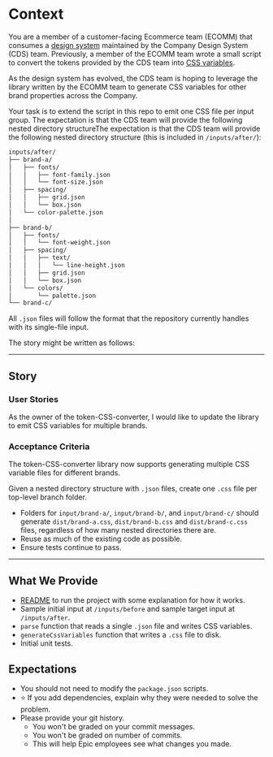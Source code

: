 # Context

You are a member of a customer-facing Ecommerce team (ECOMM) that consumes a [design system](https://www.invisionapp.com/inside-design/guide-to-design-systems/) maintained by the Company Design System (CDS) team. Previously, a member of the ECOMM team wrote a small script to convert the tokens provided by the CDS team into [CSS variables](https://developer.mozilla.org/en-US/docs/Web/CSS/Using_CSS_custom_properties).

As the design system has evolved, the CDS team is hoping to leverage the library written by the ECOMM team to generate CSS variables for other brand properties across the Company.

Your task is to extend the script in this repo to emit one CSS file per input group. The expectation is that the CDS team will provide the following nested directory structureThe expectation is that the CDS team will provide the following nested directory structure (this is included in `/inputs/after/`):

```sh
inputs/after/
├── brand-a/
│   ├── fonts/
│   │   ├── font-family.json
│   │   └── font-size.json
│   ├── spacing/
│   │   ├── grid.json
│   │   └── box.json
│   └── color-palette.json
│
├── brand-b/
│   ├── fonts/
│   │   └── font-weight.json
│   ├── spacing/
│   │   ├── text/
│   │   │   └── line-height.json
│   │   ├── grid.json
│   │   └── box.json
│   └── colors/
│       └── palette.json
└── brand-c/
```

All `.json` files will follow the format that the repository currently handles with its single-file input.

The story might be written as follows:

---

## Story

### User Stories

As the owner of the token-CSS-converter, I would like to update the library to emit CSS variables for multiple brands.

### Acceptance Criteria

The token-CSS-converter library now supports generating multiple CSS variable files for different brands.

Given a nested directory structure with `.json` files, create one `.css` file per top-level branch folder.

- Folders for `input/brand-a/`, `input/brand-b/`, and `input/brand-c/` should generate `dist/brand-a.css`, `dist/brand-b.css` and `dist/brand-c.css` files, regardless of how many nested directories there are.
- Reuse as much of the existing code as possible.
- Ensure tests continue to pass.

---

## What We Provide

- [README](./README.md) to run the project with some explanation for how it works.
- Sample initial input at `/inputs/before` and sample target input at `/inputs/after`.
- `parse` function that reads a single `.json` file and writes CSS variables.
- `generateCssVariables` function that writes a `.css` file to disk.
- Initial unit tests.

## Expectations

- You should not need to modify the `package.json` scripts.
- :star: If you add dependencies, explain why they were needed to solve the problem.
- Please provide your git history.
  - You won't be graded on your commit messages.
  - You won't be graded on number of commits.
  - This will help Epic employees see what changes you made.
